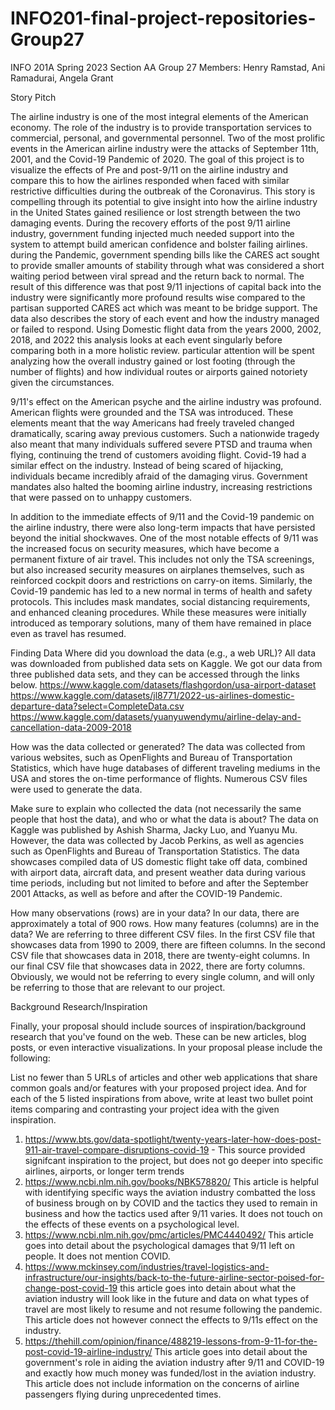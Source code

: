 # INFO201-final-project-repositories-Group27
INFO 201A Spring 2023 Section AA Group 27
Members: Henry Ramstad, Ani Ramadurai, Angela Grant


Story Pitch

The airline industry is one of the most integral elements of the American economy. The role of the industry is to provide transportation services to commercial, personal, and governmental personnel. Two of the most prolific events in the American airline industry were the attacks of September 11th, 2001, and the Covid-19 Pandemic of 2020. The goal of this project is to visualize the effects of Pre and post-9/11 on the airline industry and compare this to how the airlines responded when faced with similar restrictive difficulties during the outbreak of the Coronavirus. This story is compelling through its potential to give insight into how the airline industry in the United States gained resilience or lost strength between the two damaging events. During the recovery efforts of the post 9/11 airline industry, government funding injected much needed support into the system to attempt build american confidence and bolster failing airlines. during the Pandemic, government spending bills like the CARES act sought to provide smaller amounts of stability through what was considered a short waiting period between viral spread and the return back to normal. The result of this difference was that post 9/11 injections of capital back into the industry were significantly more profound results wise compared to the partisan supported CARES act which was meant to be bridge support. The data also describes the story of each event and how the industry managed or failed to respond. Using Domestic flight data from the years 2000, 2002, 2018, and 2022 this analysis looks at each event singularly before comparing both in a more holistic review. particular attention will be spent analyzing how the overall industry gained or lost footing (through the number of flights) and how individual routes or airports gained notoriety given the circumstances.

9/11's effect on the American psyche and the airline industry was profound. American flights were grounded and the TSA was introduced. These elements meant that the way Americans had freely traveled changed dramatically, scaring away previous customers. Such a nationwide tragedy also meant that many individuals suffered severe PTSD and trauma when flying, continuing the trend of customers avoiding flight. Covid-19 had a similar effect on the industry. Instead of being scared of hijacking, individuals became incredibly afraid of the damaging virus. Government mandates also halted the booming airline industry, increasing restrictions that were passed on to unhappy customers.

In addition to the immediate effects of 9/11 and the Covid-19 pandemic on the airline industry, there were also long-term impacts that have persisted beyond the initial shockwaves. One of the most notable effects of 9/11 was the increased focus on security measures, which have become a permanent fixture of air travel. This includes not only the TSA screenings, but also increased security measures on airplanes themselves, such as reinforced cockpit doors and restrictions on carry-on items. Similarly, the Covid-19 pandemic has led to a new normal in terms of health and safety protocols. This includes mask mandates, social distancing requirements, and enhanced cleaning procedures. While these measures were initially introduced as temporary solutions, many of them have remained in place even as travel has resumed.

Finding Data
Where did you download the data (e.g., a web URL)?
All data was downloaded from published data sets on Kaggle. We got our data from three published data sets, and they can be accessed through the links below.
https://www.kaggle.com/datasets/flashgordon/usa-airport-dataset
https://www.kaggle.com/datasets/jl8771/2022-us-airlines-domestic-departure-data?select=CompleteData.csv
https://www.kaggle.com/datasets/yuanyuwendymu/airline-delay-and-cancellation-data-2009-2018

How was the data collected or generated?
The data was collected from various websites, such as OpenFlights and Bureau of Transportation Statistics, which have huge databases of different traveling mediums in the USA and stores the on-time performance of flights. Numerous CSV files were used to generate the data.

Make sure to explain who collected the data (not necessarily the same people that host the data), and who or what the data is about?
The data on Kaggle was published by Ashish Sharma, Jacky Luo, and Yuanyu Mu. However, the data was collected by Jacob Perkins, as well as agencies such as OpenFlights and Bureau of Transportation Statistics. The data showcases compiled data of US domestic flight take off data, combined with airport data, aircraft data, and present weather data during various time periods, including but not limited to before and after the September 2001 Attacks, as well as before and after the COVID-19 Pandemic.

How many observations (rows) are in your data?
In our data, there are approximately a total of 900 rows.
How many features (columns) are in the data?
We are referring to three different CSV files. In the first CSV file that showcases data from 1990 to 2009, there are fifteen columns. In the second CSV file that showcases data in 2018, there are twenty-eight columns. In our final CSV file that showcases data in 2022, there are forty columns. Obviously, we would not be referring to every single column, and will only be referring to those that are relevant to our project.
 

Background Research/Inspiration

Finally, your proposal should include sources of inspiration/background research that you've found on the web. These can be new articles, blog posts, or even interactive visualizations. In your proposal please include the following: 

List no fewer than 5 URLs of articles and other web applications that share common goals and/or features with your proposed project idea.
And for each of the 5 listed inspirations from above, write at least two bullet point items comparing and contrasting your project idea with the given inspiration. 
1. https://www.bts.gov/data-spotlight/twenty-years-later-how-does-post-911-air-travel-compare-disruptions-covid-19 - This source provided signifcant inspiration to the project, but does not go deeper into specific airlines, airports, or longer term trends
2. https://www.ncbi.nlm.nih.gov/books/NBK578820/ This article is helpful with identifying specific ways the aviation industry combatted the loss of business brough on by COVID and the tactics they used to remain in business and how the tactics used after 9/11 varies. It does not touch on the effects of these events on a psychological level.
3. https://www.ncbi.nlm.nih.gov/pmc/articles/PMC4440492/ This article goes into detail about the psychological damages that 9/11 left on people. It does not mention COVID.
4. https://www.mckinsey.com/industries/travel-logistics-and-infrastructure/our-insights/back-to-the-future-airline-sector-poised-for-change-post-covid-19 this article goes into detain about what the aviation industry will look like in the future and data on what types of travel are most likely to resume and not resume following the pandemic. This article does not however connect the effects to 9/11s effect on the industry.
5. https://thehill.com/opinion/finance/488219-lessons-from-9-11-for-the-post-covid-19-airline-industry/ This article goes into detail about the government's role in aiding the aviation industry after 9/11 and COVID-19 and exactly how much money was funded/lost in the aviation industry. This article does not include information on the concerns of airline passengers flying during unprecedented times.

